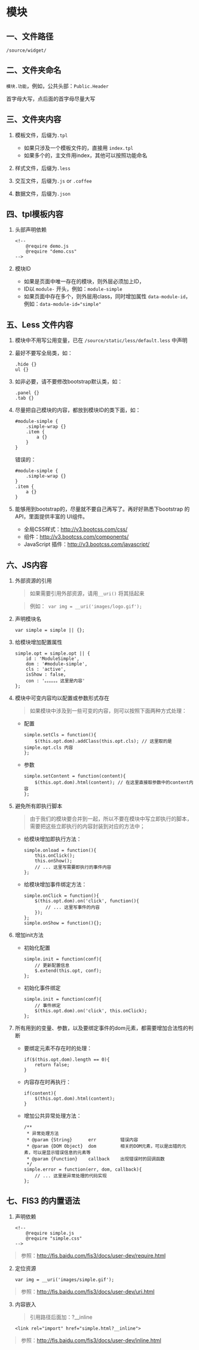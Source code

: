# 模块

## 一、文件路径
```
/source/widget/
```
## 二、文件夹命名

`模块.功能`，例如，公共头部：`Public.Header`

首字母大写，点后面的首字母尽量大写

## 三、文件夹内容
1. 模板文件，后缀为`.tpl`
    + 如果只涉及一个模板文件的，直接用 `index.tpl`
    + 如果多个的，主文件用index，其他可以按照功能命名
    
2. 样式文件，后缀为`.less`

3. 交互文件，后缀为`.js` or `.coffee`

4. 数据文件，后缀为`.json`

## 四、tpl模板内容
1. 头部声明依赖
    ```
    <!--
        @require demo.js
        @require "demo.css"
    -->
    ```

2. 模块ID
    + 如果是页面中唯一存在的模块，则外层必须加上ID，
    + ID以 `module-` 开头，例如：`module-simple`
    + 如果页面中存在多个，则外层用class，同时增加属性 `data-module-id`，例如：`data-module-id="simple"`
    
## 五、Less 文件内容
1. 模块中不用写公用变量，已在 `/source/static/less/default.less` 中声明
2. 最好不要写全局类，如：
    ```
    .hide {}
    ul {}
    ```
    
3. 如非必要，请不要修改bootstrap默认类，如：
    ```
    .panel {}
    .tab {}
    ```
    
4. 尽量把自己模块的内容，都放到模块ID的类下面，如：
    ```
    #module-simple {
        .simple-wrap {}
        .item {
            a {}
        }
    }
    ```
    
    错误的：
    ```
    #module-simple {
        .simple-wrap {}
    }
    .item {
        a {}
    }
    ```
    
5. 能够用到bootstrap的，尽量就不要自己再写了。再好好熟悉下bootstrap 的 API，里面提供丰富的 UI组件。
    + 全局CSS样式：http://v3.bootcss.com/css/
    + 组件：http://v3.bootcss.com/components/
    + JavaScript 插件：http://v3.bootcss.com/javascript/

## 六、JS内容
1. 外部资源的引用
    > 如果需要引用外部资源，请用`__uri()` 将其括起来

    > 例如：` var img = __uri('images/logo.gif');`
    
2. 声明模块名
    ```
    var simple = simple || {};
    ```

3. 给模块增加配置属性
    ```
    simple.opt = simple.opt || {
        id : 'ModuleSimple',
        dom : '#module-simple',
        cls : 'active',
        isShow : false,
        con : '。。。。。。这里是内容'
    };
    ```

4. 模块中可变内容均以配置或参数形式存在
    
    > 如果模块中涉及到一些可变的内容，则可以按照下面两种方式处理：
    
    + 配置
        ```
        simple.setCls = function(){
            $(this.opt.dom).addClass(this.opt.cls); // 这里取的是 simple.opt.cls 内容
        };
        ```
        
    + 参数
        ```
        simple.setContent = function(content){
            $(this.opt.dom).html(content); // 在这里直接取参数中的content内容
        };
        ```

5. 避免所有即执行脚本
    
    > 由于我们的模块要合并到一起，所以不要在模块中写立即执行的脚本，需要把这些立即执行的内容封装到对应的方法中；
    
    + 给模块增加即执行方法：
        ```
        simple.onload = function(){
            this.onClick();
            this.onShow();
            // ... 这里写需要即执行的事件内容
        };
        ```
        
    + 给模块增加事件绑定方法：
        ```
        simple.onClick = function(){
            $(this.opt.dom).on('click', function(){
                // ... 这里写事件的内容
            });
        };
        simple.onShow = function(){};
        ```
    
6. 增加init方法

    + 初始化配置
        ```
        simple.init = function(conf){
            // 更新配置信息
            $.extend(this.opt, conf);
        };
        ```
        
    + 初始化事件绑定
        ```
        simple.init = function(conf){
            // 事件绑定
            $(this.opt.dom).on('click', this.onClick);
        };
        ```

7. 所有用到的变量、参数，以及要绑定事件的dom元素，都需要增加合法性的判断
    + 要绑定元素不存在时的处理：
        ```
        if($(this.opt.dom).length == 0){
            return false;
        }
        ```
        
    + 内容存在时再执行：
        ```
        if(content){
            $(this.opt.dom).html(content);
        }
        ```
        
    + 增加公共异常处理方法：
        ```
        /**
         * 异常处理方法
         * @param {String}      err         错误内容
         * @param {DOM Object}  dom         相关的DOM元素，可以是出错的元素，可以是显示错误信息的元素等
         * @param {Function}    callback    出现错误时的回调函数
         */
        simple.error = function(err, dom, callback){
            // ... 这里是异常处理的代码实现
        };
        ```


## 七、FIS3 的内置语法

1. 声明依赖
    ```
    <!--
        @require simple.js
        @require "simple.css"
    -->
    ```

> 参照：http://fis.baidu.com/fis3/docs/user-dev/require.html

2. 定位资源
    ```
    var img = __uri('images/simple.gif');
    ```

> 参照：http://fis.baidu.com/fis3/docs/user-dev/uri.html

3. 内容嵌入

    > 引用路径后面加：?__inline
    ```
    <link rel="import" href="simple.html?__inline">
    ```

> 参照：http://fis.baidu.com/fis3/docs/user-dev/inline.html